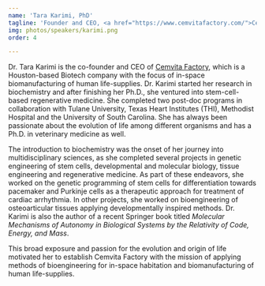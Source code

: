 ```yaml
---
name: 'Tara Karimi, PhD'
tagline: 'Founder and CEO, <a href="https://www.cemvitafactory.com/">Cemvita Factory</a>'
img: photos/speakers/karimi.png
order: 4

---
```


Dr. Tara Karimi is the co-founder and CEO of [Cemvita Factory](https://www.cemvitafactory.com/),
which is a Houston-based Biotech company with the focus of in-space biomanufacturing of human
life-supplies. Dr. Karimi started her research in biochemistry and after finishing her Ph.D., she
ventured into stem-cell-based regenerative medicine. She completed two post-doc programs in
collaboration with Tulane University, Texas Heart Institutes (THI), Methodist Hospital and the
University of South Carolina. She has always been passionate about the evolution of life among
different organisms and has a Ph.D. in veterinary medicine as well.  

The introduction to biochemistry was the onset of her journey into multidisciplinary sciences, as
she completed several projects in genetic engineering of stem cells, developmental and
molecular biology, tissue engineering and regenerative medicine. As part of these endeavors,
she worked on the genetic programming of stem cells for differentiation towards pacemaker and
Purkinje cells as a therapeutic approach for treatment of cardiac arrhythmia. In other projects,
she worked on bioengineering of osteoarticular tissues applying developmentally inspired
methods. Dr. Karimi is also the author of a recent Springer book titled _Molecular Mechanisms
of Autonomy in Biological Systems by the Relativity of Code, Energy, and Mass_.

This broad exposure and passion for the evolution and origin of life motivated her to establish
Cemvita Factory with the mission of applying methods of bioengineering for in-space habitation
and biomanufacturing of human life-supplies.
